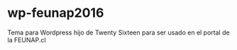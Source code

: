 # wp-feunap2016
Tema para Wordpress hijo de Twenty Sixteen para ser usado en el portal de la FEUNAP.cl
